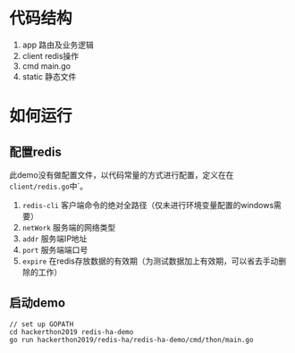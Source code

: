 # 代码结构

1. app 路由及业务逻辑
2. client redis操作
3. cmd main.go
4. static 静态文件

# 如何运行

## 配置redis

此demo没有做配置文件，以代码常量的方式进行配置，定义在在`client/redis.go`中`。

1. `redis-cli` 客户端命令的绝对全路径（仅未进行环境变量配置的windows需要）
2. `netWork` 服务端的网络类型
3. `addr` 服务端IP地址
4. `port` 服务端端口号
5. `expire` 在redis存放数据的有效期（为测试数据加上有效期，可以省去手动删除的工作）

## 启动demo

```
// set up GOPATH
cd hackerthon2019 redis-ha-demo
go run hackerthon2019/redis-ha/redis-ha-demo/cmd/thon/main.go
```
